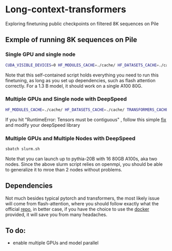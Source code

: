 # Long-context-transformers
Exploring finetuning public checkpoints on filtered 8K sequences on Pile

## Exmple of running 8K sequences on Pile

### Single GPU and single node
```bash
CUDA_VISIBLE_DEVICES=0 HF_MODULES_CACHE=./cache/ HF_DATASETS_CACHE=./cache/ TRANSFORMERS_CACHE=./cache/ python finetune.py --per_device_train_batch_size 1 --per_device_eval_batch_size 1 --output_dir pythia-1.4b --gradient_accumulation_steps 8 --fp16 --evaluation_strategy "epoch" --max_steps 100000 --model_name_or_path EleutherAI/pythia-1.4b
```
Note that this self-contained script holds everything you need to run this finetuning, as long as you set up dependencies, such as flash attention correctly. For a 1.3 B model, it should work on a single A100 80G.

### Multiple GPUs and Single node with DeepSpeed
```bash
HF_MODULES_CACHE=./cache/ HF_DATASETS_CACHE=./cache/ TRANSFORMERS_CACHE=./cache/ deepspeed --num_gpus=8 finetune.py --per_device_train_batch_size 1 --per_device_eval_batch_size 1 --output_dir pythia-6.9b --gradient_accumulation_steps 8 --fp16 --evaluation_strategy "epoch" --max_steps 100000 --deepspeed ds_config.json --model_name_or_path EleutherAI/pythia-6.9b
```
If you hit "RuntimeError: Tensors must be contiguous" , follow this simple [fix](https://github.com/amyeroberts/transformers/commit/4ea536b45a3fd20ff808a0c236899a66e24bf7fe) and modify your deepSpeed library

### Multiple GPUs and Multiple Nodes with DeepSpeed
```bash
sbatch slurm.sh
```
Note that you can launch up to pythia-20B with 16 80GB A100s, aka two nodes. Since the above slurm script relies on openmpi, you should be able to generalize it to mroe than 2 nodes without problems.

## Dependencies
Not much besides typical pytorch and transformers, the most likely issue will come from flash-attention, where you should follow exactly what the official [repo](https://github.com/HazyResearch/flash-attention.git), in better case, if you have the choice to use the [docker](https://github.com/HazyResearch/flash-attention/blob/main/training/Dockerfile) provided, it will save you from many headaches.

## To do:
* enable multiple GPUs and model parallel
